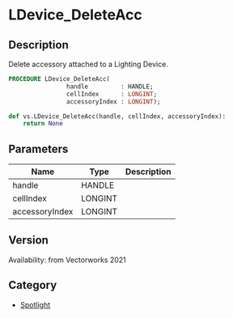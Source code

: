# LDevice_DeleteAcc

## Description
Delete accessory attached to a Lighting Device.

```pascal
PROCEDURE LDevice_DeleteAcc(
				handle         : HANDLE;
				cellIndex      : LONGINT;
				accessoryIndex : LONGINT);
```

```python
def vs.LDevice_DeleteAcc(handle, cellIndex, accessoryIndex):
    return None
```

## Parameters
|Name|Type|Description|
|---|---|---|
|handle|HANDLE|   |
|cellIndex|LONGINT|   |
|accessoryIndex|LONGINT|   |

## Version
Availability: from Vectorworks 2021

## Category
* [Spotlight](../Categories/Spotlight.md)
